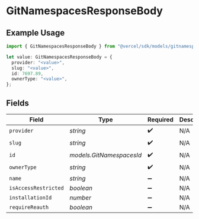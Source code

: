 # GitNamespacesResponseBody

## Example Usage

```typescript
import { GitNamespacesResponseBody } from "@vercel/sdk/models/gitnamespacesop.js";

let value: GitNamespacesResponseBody = {
  provider: "<value>",
  slug: "<value>",
  id: 7697.89,
  ownerType: "<value>",
};
```

## Fields

| Field                    | Type                     | Required                 | Description              |
| ------------------------ | ------------------------ | ------------------------ | ------------------------ |
| `provider`               | *string*                 | :heavy_check_mark:       | N/A                      |
| `slug`                   | *string*                 | :heavy_check_mark:       | N/A                      |
| `id`                     | *models.GitNamespacesId* | :heavy_check_mark:       | N/A                      |
| `ownerType`              | *string*                 | :heavy_check_mark:       | N/A                      |
| `name`                   | *string*                 | :heavy_minus_sign:       | N/A                      |
| `isAccessRestricted`     | *boolean*                | :heavy_minus_sign:       | N/A                      |
| `installationId`         | *number*                 | :heavy_minus_sign:       | N/A                      |
| `requireReauth`          | *boolean*                | :heavy_minus_sign:       | N/A                      |